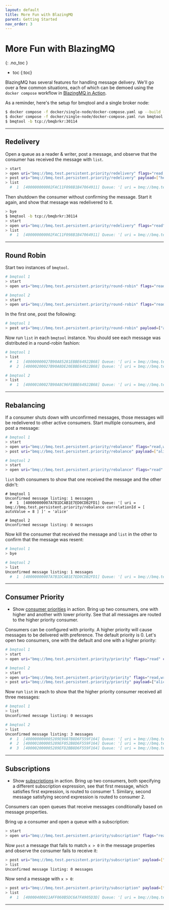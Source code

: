 ```yaml
---
layout: default
title: More Fun with BlazingMQ
parent: Getting Started
nav_order: 3
---
```


# More Fun with BlazingMQ
{: .no_toc }

* toc
{:toc}

BlazingMQ has several features for handling message delivery. We'll go over a
few common situations, each of which can be demoed using the `docker compose`
workflow in [BlazingMQ in Action](../blazingmq_in_action).

As a reminder, here's the setup for bmqtool and a single broker node:

```sh
$ docker compose -f docker/single-node/docker-compose.yaml up --build -d
$ docker compose -f docker/single-node/docker-compose.yaml run bmqtool
$ bmqtool -b tcp://bmqbrkr:30114
```

---

## Redelivery

Open a queue as a reader & writer, post a message, and observe that the
consumer has received the message with `list`.

```sh
> start
> open uri="bmq://bmq.test.persistent.priority/redelivery" flags="read,write"
> post uri="bmq://bmq.test.persistent.priority/redelivery" payload=["hello world"]
> list
  #  1  [400000000002FAC11F098B1B47064911] Queue: '[ uri = bmq://bmq.test.persistent.priority/redelivery correlationId = [ autoValue = 2 ] ]' = 'hello world'
```

Then shutdown the consumer without confirming the message. Start it again, and
show that message was redelivered to it.

```sh
> bye
$ bmqtool -b tcp://bmqbrkr:30114
> start
> open uri="bmq://bmq.test.persistent.priority/redelivery" flags="read"
> list
  #  1  [400000000002FAC11F098B1B47064911] Queue: '[ uri = bmq://bmq.test.persistent.priority/redelivery correlationId = [ autoValue = 2 ] ]' = 'hello world'
```

---

## Round Robin

Start two instances of `bmqtool`.

```sh
# bmqtool 1
> start
> open uri="bmq://bmq.test.persistent.priority/round-robin" flags="read,write"
```

```sh
# bmqtool 2
> start
> open uri="bmq://bmq.test.persistent.priority/round-robin" flags="read"
```

In the first one, post the following:

```sh
# bmqtool 1
> post uri="bmq://bmq.test.persistent.priority/round-robin" payload=["alice", "bob", "charlie"]
```

Now run `list` in each `bmqtool` instance. You should see each message was
distributed in a round-robin fashion:

```sh
# bmqtool 1
> list
  #  1  [40000000027B90A85281EBBE64922B68] Queue: '[ uri = bmq://bmq.test.persistent.priority/round-robin correlationId = [ autoValue = 2 ] ]' = 'alice'
  #  2  [40000200027B90A8DE20EBBE64922B68] Queue: '[ uri = bmq://bmq.test.persistent.priority/round-robin correlationId = [ autoValue = 2 ] ]' = 'charlie'
```

```sh
# bmqtool 2
> list
  #  1  [40000100027B90A8C96FEBBE64922B68] Queue: '[ uri = bmq://bmq.test.persistent.priority/round-robin correlationId = [ autoValue = 2 ] ]' = 'bob'
```

---

## Rebalancing

If a consumer shuts down with unconfirmed messages, those messages will be
redelivered to other active consumers. Start multiple consumers, and post a
message:

```sh
# bmqtool 1
> start
> open uri="bmq://bmq.test.persistent.priority/rebalance" flags="read,write"
> post uri="bmq://bmq.test.persistent.priority/rebalance" payload=["alice"]
```

```sh
# bmqtool 2
> start
> open uri="bmq://bmq.test.persistent.priority/rebalance" flags="read"
```

`list` both consumers to show that one received the message and the other
didn't:

```
# bmqtool 1
Unconfirmed message listing: 1 messages
  #  1  [40000000007A7B1DCAB1E7ED0CDB2FD1] Queue: '[ uri = bmq://bmq.test.persistent.priority/rebalance correlationId = [ autoValue = 8 ] ]' = 'alice'
```

```
# bmqtool 2
Unconfirmed message listing: 0 messages
```

Now kill the consumer that received the message and `list` in the other to
confirm that the message was resent:

```sh
# bmqtool 1
> bye
```

```sh
# bmqtool 2
> list
Unconfirmed message listing: 1 messages
  #  1  [40000000007A7B1DCAB1E7ED0CDB2FD1] Queue: '[ uri = bmq://bmq.test.persistent.priority/rebalance correlationId = [ autoValue = 19 ] ]' = 'alice'
```

---

## Consumer Priority

- Show [consumer
  priorities](../../features/message_routing_strategies#consumer-priority-mode)
  in action. Bring up two consumers, one with higher and another with lower
  priority. See that all messages are routed to the higher priority consumer.

Consumers can be configured with priority. A higher priority will cause
messages to be delivered with preference. The default priority is 0. Let's open
two consumers, one with the default and one with a higher priority:

```sh
# bmqtool 1
> start
> open uri="bmq://bmq.test.persistent.priority/priority" flags="read" consumerPriority=0
```

```sh
# bmqtool 2
> start
> open uri="bmq://bmq.test.persistent.priority/priority" flags="read,write" consumerPriority=1
> post uri="bmq://bmq.test.persistent.priority/priority" payload=["alice", "bob", "charlie"]
```

Now run `list` in each to show that the higher priority consumer received all
three messages:

```sh
# bmqtool 1
> list
Unconfirmed message listing: 0 messages
```

```sh
# bmqtool 2
> list
Unconfirmed message listing: 3 messages
  #  1  [400000000005289E9887B8D6F559F164] Queue: '[ uri = bmq://bmq.test.persistent.priority/priority correlationId = [ autoValue = 2 ] ]' = 'alice'
  #  2  [400001000005289EF052B8D6F559F164] Queue: '[ uri = bmq://bmq.test.persistent.priority/priority correlationId = [ autoValue = 2 ] ]' = 'bob'
  #  3  [400002000005289EFD2BB8D6F559F164] Queue: '[ uri = bmq://bmq.test.persistent.priority/priority correlationId = [ autoValue = 2 ] ]' = 'charlie'
```

---

## Subscriptions

- Show [subscriptions](../../features/subscriptions) in action. Bring up two
  consumers, both specifying a different subscription expression, see that
  first message, which satisfies first expression, is routed to consumer 1.
  Similary, second message satisfying second expression is routed to consumer
  2.

Consumers can open queues that receive messages conditionally based on message
properties.

Bring up a consumer and open a queue with a subscription:

```sh
> start
> open uri="bmq://bmq.test.persistent.priority/subscription" flags="read,write" subscriptions=[{"expression": "x > 0"}]
```

Now `post` a message that fails to match `x > 0` in the message properties and observe the consumer fails to receive it:

```sh
> post uri="bmq://bmq.test.persistent.priority/subscription" payload=["alice"] messageProperties=[{"name": "x", "value": "0", "type": "E_INT"}]
> list
Unconfirmed message listing: 0 messages
```

Now send a message with `x > 0`:

```sh
> post uri="bmq://bmq.test.persistent.priority/subscription" payload=["alice"] messageProperties=[{"name": "x", "value": "1", "type": "E_INT"}]
> list
  #  1  [40000400011AFF060B5DC6A7FA905D3D] Queue: '[ uri = bmq://bmq.test.persistent.priority/subscription correlationId = [ autoValue = 24 ] ]' = 'alice', with properties: [ x (INT32) = 1 ]
```

---
